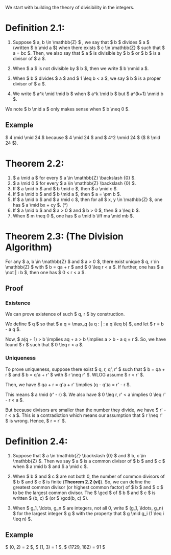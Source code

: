 We start with building the theory of divisibility in the integers.


# Definition 2.1:

1.  Suppose $ a, b \in \mathbb{Z} $ , we say that $ b $ divides $ a $ (written $ b \mid a $) when there exists $ c \in \mathbb{Z} $ such that $ a = bc $. Then, we also say that $ a $ is divisible by $ b $ or $ b $ is a divisor of $ a $.

2.  When $ a $ is not divisible by $ b $, then we write $ b \nmid a $.

3.  When $ b $ divides $ a $ and $ 1 \leq b < a $, we say $ b $ is a proper divisor of $ a $.

4.  We write $ a^k \mid \mid b $ when $ a^k \mid b $ but $ a^{k+1} \nmid b $.

We note $ b \mid a $ only makes sense when $ b \neq 0 $.


## Example

$ 4 \mid \mid 24 $ because $ 4 \mid 24 $ and $ 4^2 \nmid 24 $ ($ 8 \mid 24 $).


# Theorem 2.2:

1.  $ a \mid a $ for every $ a \in \mathbb{Z} \backslash \{0\} $.
2.  $ a \mid 0 $ for every $ a \in \mathbb{Z} \backslash \{0\} $.
3.  If $ a \mid b $ and $ b \mid c $, then $ a \mid c $.
4.  If $ a \mid b $ and $ b \mid a $, then $ a = \pm b $.
5.  If $ a \mid b $ and $ a \mid c $, then for all $ x, y \in \mathbb{Z} $, one has $ a \mid bx + cy $. (\*)
6.  If $ a \mid b $ and $ a > 0 $ and $ b > 0 $, then $ a \leq b $.
7.  When $ m \neq 0 $, one has $ a \mid b \iff ma \mid mb $.


# Theorem 2.3: (The Division Algorithm)

For any $ a, b \in \mathbb{Z} $ and $ a > 0 $, there exist <span class="underline">unique</span> $ q, r \in \mathbb{Z} $ with $ b = qa + r $ and $ 0 \leq r < a $. If further, one has $ a \not | \: b $, then one has $ 0 < r < a $.


## Proof


### Existence

We can prove existence of such $ q, r $ by construction.

We define $ q $ so that $ a q = \max_q \{a q \: | \: a q \leq b\} $, and let $ r = b - a q $.

Now, $ a(q + 1) > b \implies aq + a > b \implies a > b - a q = r $. So, we have found $ r $ such that $ 0 \leq r < a $.


### Uniqueness

To prove uniqueness, suppose there exist $ q, r, q', r' $ such that $ b = qa + r $ and $ b = q'a + r' $ with $ r \neq r' $. WLOG assume $ r < r' $.

Then, we have $ qa + r = q'a + r' \implies (q - q')a = r' - r $.

This means $ a \mid (r' - r) $. We also have $ 0 \leq r, r' < a \implies 0 \leq r' - r < a $.

But because divisors are smaller than the number they divide, we have $ r' - r < a $. This is a contradiction which means our assumption that $ r \neq r' $ is wrong. Hence, $ r = r' $.


# Definition 2.4:

1.  Suppose that $ a \in \mathbb{Z} \backslash \{0\} $ and $ b, c \in \mathbb{Z} $. Then we say $ a $ is a <span class="underline">common divisor</span> of $ b $ and $ c $ when $ a \mid b $ and $ a \mid c $.

2.  When $ b $ and $ c $ are not <span class="underline">both</span> 0, the number of common divisors of $ b $ and $ c $ is finite (**Theorem 2.2 (vi)**). So, we can define the <span class="underline">greatest common divisor</span> (or <span class="underline">highest common factor</span>) of $ b $ and $ c $ to be the largest common divisor. The $ \gcd $ of $ b $ and $ c $ is written $ (b, c) $ (or $ \gcd(b, c) $).

3.  When $ g_1, \ldots, g_n $ are integers, not all 0, write $ (g_1, \ldots, g_n) $ for the largest integer $ g $ with the property that $ g \mid g_i (1 \leq i \leq n) $.


## Example

$ (0, 2) = 2 $, $ (1, 3) = 1 $, $ (1729, 182) = 91 $
